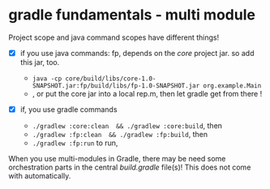 # gradle fundamentals - multi module

Project scope and java command scopes have different things!

- [x] if you use java commands: fp, depends on the _core_ project jar. so add this jar, too. 
  - `java -cp core/build/libs/core-1.0-SNAPSHOT.jar:fp/build/libs/fp-1.0-SNAPSHOT.jar org.example.Main`
  - , or put the core jar into a local rep.m, then let gradle get from there !
                               
- [x] if, you use gradle commands 
  - `./gradlew :core:clean  && ./gradlew :core:build`, then 
  - `./gradlew :fp:clean  && ./gradlew :fp:build`, then
  - `./gradlew :fp:run` to run, 

When you use multi-modules in Gradle, there may be need some orchestration parts in the central _build.gradle_ file(s)! 
This does not come with automatically.
 